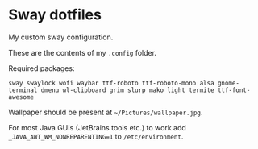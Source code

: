 # Sway dotfiles
My custom sway configuration.

These are the contents of my `.config` folder.

Required packages:
```
sway swaylock wofi waybar ttf-roboto ttf-roboto-mono alsa gnome-terminal dmenu wl-clipboard grim slurp mako light termite ttf-font-awesome
```

Wallpaper should be present at `~/Pictures/wallpaper.jpg`.

For most Java GUIs (JetBrains tools etc.) to work add `_JAVA_AWT_WM_NONREPARENTING=1` to `/etc/environment`.


